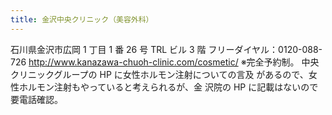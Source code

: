 ```yaml
---
title: 金沢中央クリニック（美容外科）
---
```

石川県金沢市広岡 1 丁目 1 番 26 号 TRL ビル 3 階
フリーダイヤル：0120-088-726
<http://www.kanazawa-chuoh-clinic.com/cosmetic/>
※完全予約制。
中央クリニックグループの HP に女性ホルモン注射についての言及 があるので、女性ホルモン注射もやっていると考えられるが、金 沢院の HP に記載はないので要電話確認。
